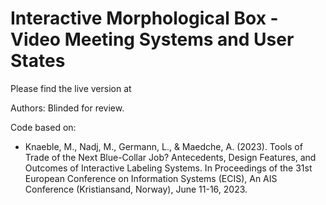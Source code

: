 # Interactive Morphological Box - Video Meeting Systems and User States 

Please find the live version at

Authors: Blinded for review. 

Code based on:
- Knaeble, M., Nadj, M., Germann, L., & Maedche, A. (2023). Tools of Trade of the Next Blue-Collar Job? Antecedents, Design Features, and Outcomes of Interactive Labeling Systems. In Proceedings of the 31st European Conference on Information Systems (ECIS), An AIS Conference (Kristiansand, Norway), June 11-16, 2023.


